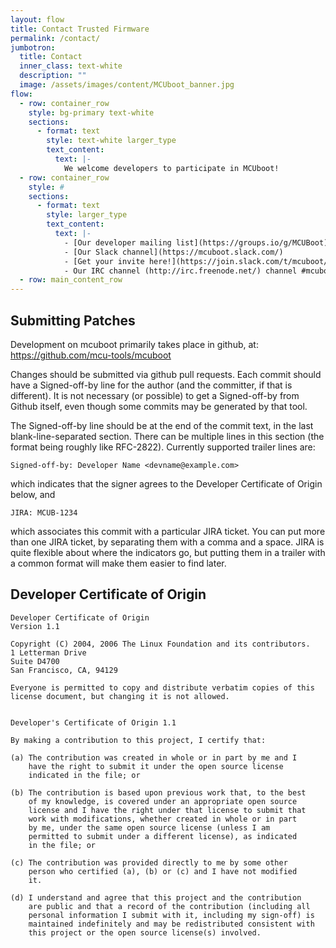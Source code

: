 ```yaml
---
layout: flow
title: Contact Trusted Firmware
permalink: /contact/
jumbotron:
  title: Contact
  inner_class: text-white
  description: ""
  image: /assets/images/content/MCUboot_banner.jpg
flow:
  - row: container_row
    style: bg-primary text-white
    sections:
      - format: text
        style: text-white larger_type
        text_content:
          text: |-
            We welcome developers to participate in MCUboot!
  - row: container_row
    style: #
    sections:
      - format: text
        style: larger_type
        text_content:
          text: |-
            - [Our developer mailing list](https://groups.io/g/MCUBoot)
            - [Our Slack channel](https://mcuboot.slack.com/)
            - [Get your invite here!](https://join.slack.com/t/mcuboot/shared_invite/MjE2NDcwMTQ2MTYyLTE1MDA4MTIzNTAtYzgyZTU0NjFkMg)
            - Our IRC channel (http://irc.freenode.net/) channel #mcuboot [IRC Link](irc://chat.freenode.net/#mcuboot)
  - row: main_content_row
---
```

## Submitting Patches

Development on mcuboot primarily takes place in github, at:
https://github.com/mcu-tools/mcuboot

Changes should be submitted via github pull requests.  Each commit
should have a Signed-off-by line for the author (and the committer, if
that is different).  It is not necessary (or possible) to get a
Signed-off-by from Github itself, even though some commits may be
generated by that tool.

The Signed-off-by line should be at the end of the commit text, in the
last blank-line-separated section.  There can be multiple lines in
this section (the format being roughly like RFC-2822).  Currently
supported trailer lines are:

    Signed-off-by: Developer Name <devname@example.com>

which indicates that the signer agrees to the Developer Certificate of
Origin below, and

    JIRA: MCUB-1234

which associates this commit with a particular JIRA ticket.  You can
put more than one JIRA ticket, by separating them with a comma and a
space.  JIRA is quite flexible about where the indicators go, but
putting them in a trailer with a common format will make them easier
to find later.

## Developer Certificate of Origin

```
Developer Certificate of Origin
Version 1.1

Copyright (C) 2004, 2006 The Linux Foundation and its contributors.
1 Letterman Drive
Suite D4700
San Francisco, CA, 94129

Everyone is permitted to copy and distribute verbatim copies of this
license document, but changing it is not allowed.


Developer's Certificate of Origin 1.1

By making a contribution to this project, I certify that:

(a) The contribution was created in whole or in part by me and I
    have the right to submit it under the open source license
    indicated in the file; or

(b) The contribution is based upon previous work that, to the best
    of my knowledge, is covered under an appropriate open source
    license and I have the right under that license to submit that
    work with modifications, whether created in whole or in part
    by me, under the same open source license (unless I am
    permitted to submit under a different license), as indicated
    in the file; or

(c) The contribution was provided directly to me by some other
    person who certified (a), (b) or (c) and I have not modified
    it.

(d) I understand and agree that this project and the contribution
    are public and that a record of the contribution (including all
    personal information I submit with it, including my sign-off) is
    maintained indefinitely and may be redistributed consistent with
    this project or the open source license(s) involved.
```
